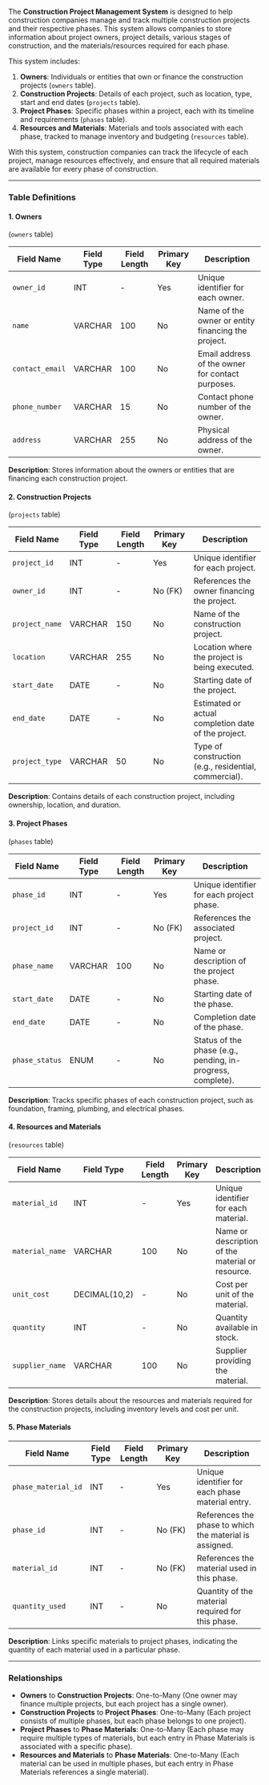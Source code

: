 The **Construction Project Management System** is designed to help construction companies manage and track multiple construction projects and their respective phases. This system allows companies to store information about project owners, project details, various stages of construction, and the materials/resources required for each phase.

This system includes:
1. **Owners**: Individuals or entities that own or finance the construction projects (`owners` table).
2. **Construction Projects**: Details of each project, such as location, type, start and end dates (`projects` table).
3. **Project Phases**: Specific phases within a project, each with its timeline and requirements (`phases` table).
4. **Resources and Materials**: Materials and tools associated with each phase, tracked to manage inventory and budgeting (`resources` table).

With this system, construction companies can track the lifecycle of each project, manage resources effectively, and ensure that all required materials are available for every phase of construction.

---

### **Table Definitions**

#### 1. **Owners**

(`owners` table)
 
| Field Name       | Field Type   | Field Length | Primary Key | Description                                         |
|------------------|--------------|--------------|-------------|-----------------------------------------------------|
| `owner_id`       | INT          | -            | Yes         | Unique identifier for each owner.                   |
| `name`           | VARCHAR      | 100          | No          | Name of the owner or entity financing the project.  |
| `contact_email`  | VARCHAR      | 100          | No          | Email address of the owner for contact purposes.    |
| `phone_number`   | VARCHAR      | 15           | No          | Contact phone number of the owner.                  |
| `address`        | VARCHAR      | 255          | No          | Physical address of the owner.                      |

**Description**: Stores information about the owners or entities that are financing each construction project.

#### 2. **Construction Projects**

(`projects` table)

| Field Name       | Field Type   | Field Length | Primary Key | Description                                            |
|------------------|--------------|--------------|-------------|--------------------------------------------------------|
| `project_id`     | INT          | -            | Yes         | Unique identifier for each project.                    |
| `owner_id`       | INT          | -            | No (FK)     | References the owner financing the project.            |
| `project_name`   | VARCHAR      | 150          | No          | Name of the construction project.                      |
| `location`       | VARCHAR      | 255          | No          | Location where the project is being executed.          |
| `start_date`     | DATE         | -            | No          | Starting date of the project.                          |
| `end_date`       | DATE         | -            | No          | Estimated or actual completion date of the project.    |
| `project_type`   | VARCHAR      | 50           | No          | Type of construction (e.g., residential, commercial).  |

**Description**: Contains details of each construction project, including ownership, location, and duration.

#### 3. **Project Phases**

(`phases` table)

| Field Name       | Field Type   | Field Length | Primary Key | Description                                            |
|------------------|--------------|--------------|-------------|--------------------------------------------------------|
| `phase_id`       | INT          | -            | Yes         | Unique identifier for each project phase.              |
| `project_id`     | INT          | -            | No (FK)     | References the associated project.                     |
| `phase_name`     | VARCHAR      | 100          | No          | Name or description of the project phase.              |
| `start_date`     | DATE         | -            | No          | Starting date of the phase.                            |
| `end_date`       | DATE         | -            | No          | Completion date of the phase.                          |
| `phase_status`   | ENUM         | -            | No          | Status of the phase (e.g., pending, in-progress, complete).|

**Description**: Tracks specific phases of each construction project, such as foundation, framing, plumbing, and electrical phases.

#### 4. **Resources and Materials**

(`resources` table)

| Field Name       | Field Type   | Field Length | Primary Key | Description                                            |
|------------------|--------------|--------------|-------------|--------------------------------------------------------|
| `material_id`    | INT          | -            | Yes         | Unique identifier for each material.                   |
| `material_name`  | VARCHAR      | 100          | No          | Name or description of the material or resource.       |
| `unit_cost`      | DECIMAL(10,2)| -            | No          | Cost per unit of the material.                         |
| `quantity`       | INT          | -            | No          | Quantity available in stock.                           |
| `supplier_name`  | VARCHAR      | 100          | No          | Supplier providing the material.                       |

**Description**: Stores details about the resources and materials required for the construction projects, including inventory levels and cost per unit.

#### 5. **Phase Materials**

| Field Name       | Field Type   | Field Length | Primary Key | Description                                            |
|------------------|--------------|--------------|-------------|--------------------------------------------------------|
| `phase_material_id` | INT      | -            | Yes         | Unique identifier for each phase material entry.       |
| `phase_id`       | INT          | -            | No (FK)     | References the phase to which the material is assigned.|
| `material_id`    | INT          | -            | No (FK)     | References the material used in this phase.            |
| `quantity_used`  | INT          | -            | No          | Quantity of the material required for this phase.      |

**Description**: Links specific materials to project phases, indicating the quantity of each material used in a particular phase.

---

### **Relationships**

- **Owners** to **Construction Projects**: One-to-Many (One owner may finance multiple projects, but each project has a single owner).
- **Construction Projects** to **Project Phases**: One-to-Many (Each project consists of multiple phases, but each phase belongs to one project).
- **Project Phases** to **Phase Materials**: One-to-Many (Each phase may require multiple types of materials, but each entry in Phase Materials is associated with a specific phase).
- **Resources and Materials** to **Phase Materials**: One-to-Many (Each material can be used in multiple phases, but each entry in Phase Materials references a single material).
